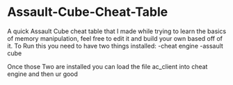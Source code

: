 # Assault-Cube-Cheat-Table
A quick Assault Cube cheat table that I made while trying to learn the basics of memory manipulation, feel free to edit it and build your own based off of it.
To Run this you need to have two things installed:
  -cheat engine
  -assault cube
  
 Once those Two are installed you can load the file ac_client into cheat engine and then ur good
